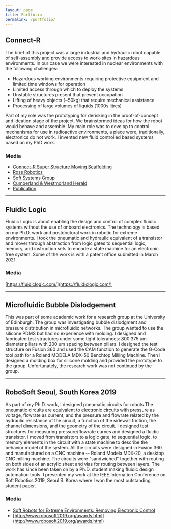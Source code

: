```yaml
---
layout: page
title: Portfolio
permalink: /portfolio/
---
```

## Connect-R
The brief of this project was a large industrial and hydraulic robot capable of self-assembly and provide access to work-sites in hazardous environments. In our case we were interested in nuclear environments with the following challenges:
* Hazardous working environments requiring protective equipment and limited time windows for operation
* Limited access through which to deploy the systems
* Unstable structures present that prevent occupation
* Lifting of heavy objects (~50kg) that require mechanical assistance
* Processing of large volumes of liquids (1000s litres)

Part of my role was the prototyping for derisking in the proof-of-concept and ideation stage of the project.
We brainstormed ideas for how the robot would behave and assemble.
My main role was to develop to control mechanisms for use in radioactive environments, a place were, traditionally, electronics do not work.
I invented new fluid controlled based systems based on my PhD work.

### Media
* [Connect-R Super Structure Moving Scaffolding](https://youtu.be/JOmluiDqAIQ)
* [Ross Robotics](https://www.ross-robotics.co.uk/news/bringing-structure-to-unstructured-environments)
* [Soft Systems Group](https://softsystemsgroup.com/2020/05/23/connect-r/)
* [Cumberland & Westmorland Herald](https://cwherald.com/news/breakthrough-robotics-system-to-tackle-the-worlds-most-hazardous-environments/)
* [Publication](https://onlinelibrary.wiley.com/doi/10.1002/aisy.202000227)

---

## Fluidic Logic
Fluidic Logic is about enabling the design and control of complex fluidic systems without the use of onboard electronics.
The technology is based on my Ph.D. work and postdoctoral work in robotic for extreme environments.
I took the pneumatic and hydraulic equivalent of a transistor and mover through abstraction from logic gates to sequential logic, memory, and instruction sets to encode a state machine for an electronic free system.
Some of the work is with a patent office submitted in March 2021.

### Media
[https://fluidiclogic.com/](https://fluidiclogic.com/)

---

## Microfluidic Bubble Dislodgement
This was part of some academic work for a research group at the University of Edinburgh.
The group was investigating bubble dislodgment and pressure distribution in microfluidic networks. The group wanted to use the silicone PDMS but had no experience with molding.
I designed and fabricated test structures under some tight tolerances: 800 375 um diameter pillars with 200 um spacing between pillars.
I designed the test structure on Fusion 360 and used the CAM function to generate the G-Code tool path for a Roland MODELA MDX-50 Benchtop Milling Machine.
Then I designed a  molding box for silicone molding and provided the prototype to the group.
Unfortunately, the research work was not continued by the group.

---

## RoboSoft Seoul, South Korea 2019
As part of my Ph.D. work, I designed pneumatic circuits for robots
The pneumatic circuits are equivalent to electronic circuits with pressure as voltage, flowrate as current, and the pressure and flowrate related by the hydraulic resistance of the circuit, a function of the sidewall friction, the channel dimensions, and the geometry of the circuit.
I designed test structures for measuring pressure/flowrate curves and designed a fluidic transistor.
I moved from transistors to a logic gate, to sequential logic, to memory elements in the circuit with a state machine to describe the behavior model of the system.
All the circuits were designed in Fusion 360 and manufactured on a CNC machine -- Roland Modela MDX-20, a desktop CNC milling machine.
The circuits were "sandwiched" together with routing on both sides of an acrylic sheet and vias for routing between layers.
The work has since been taken on by a Ph.D. student making fluidic design automation tools.
I presented my work at the IEEE Internation Conference on Soft Robotics 2019, Seoul S. Korea where I won the most outstanding student paper.

### Media
* [Soft Robots for Extreme Environments: Removing Electronic Control
](https://ieeexplore.ieee.org/abstract/document/8722755)
* [http://www.robosoft2019.org/awards.html](http://www.robosoft2019.org/awards.html)